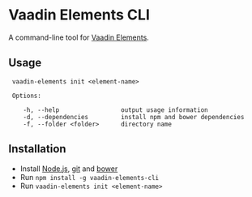 # Vaadin Elements CLI

A command-line tool for [Vaadin Elements].


## Usage

     vaadin-elements init <element-name>

     Options:

        -h, --help                 output usage information
        -d, --dependencies         install npm and bower dependencies
        -f, --folder <folder>      directory name

## Installation

- Install [Node.js](http://nodejs.org/), [git](https://git-scm.com/) and [bower](http://bower.io/)
- Run `npm install -g vaadin-elements-cli`
- Run `vaadin-elements init <element-name>`

[Vaadin Elements]: https://vaadin.com/elements
